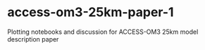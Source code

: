 # access-om3-25km-paper-1
Plotting notebooks and discussion for ACCESS-OM3 25km model description paper

